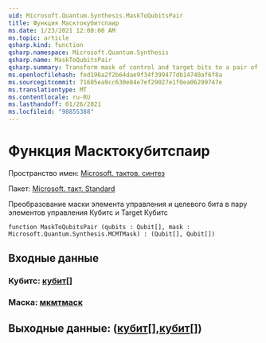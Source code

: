 ```yaml
---
uid: Microsoft.Quantum.Synthesis.MaskToQubitsPair
title: Функция Масктокубитспаир
ms.date: 1/23/2021 12:00:00 AM
ms.topic: article
qsharp.kind: function
qsharp.namespace: Microsoft.Quantum.Synthesis
qsharp.name: MaskToQubitsPair
qsharp.summary: Transform mask of control and target bits to a pair of control qubits and target qubits
ms.openlocfilehash: fed196a2f2b64dae9f34f399477db14740af6f8a
ms.sourcegitcommit: 71605ea9cc630e84e7ef29027e1f0ea06299747e
ms.translationtype: MT
ms.contentlocale: ru-RU
ms.lasthandoff: 01/26/2021
ms.locfileid: "98855388"
---
```

# <a name="masktoqubitspair-function"></a>Функция Масктокубитспаир

Пространство имен: [Microsoft. тактов. синтез](xref:Microsoft.Quantum.Synthesis)

Пакет: [Microsoft. такт. Standard](https://nuget.org/packages/Microsoft.Quantum.Standard)


Преобразование маски элемента управления и целевого бита в пару элементов управления Кубитс и Target Кубитс

```qsharp
function MaskToQubitsPair (qubits : Qubit[], mask : Microsoft.Quantum.Synthesis.MCMTMask) : (Qubit[], Qubit[])
```


## <a name="input"></a>Входные данные

### <a name="qubits--qubit"></a>Кубитс: [кубит](xref:microsoft.quantum.lang-ref.qubit)[]




### <a name="mask--mcmtmask"></a>Маска: [мкмтмаск](xref:Microsoft.Quantum.Synthesis.MCMTMask)





## <a name="output--qubitqubit"></a>Выходные данные: ([кубит](xref:microsoft.quantum.lang-ref.qubit)[],[кубит](xref:microsoft.quantum.lang-ref.qubit)[])

